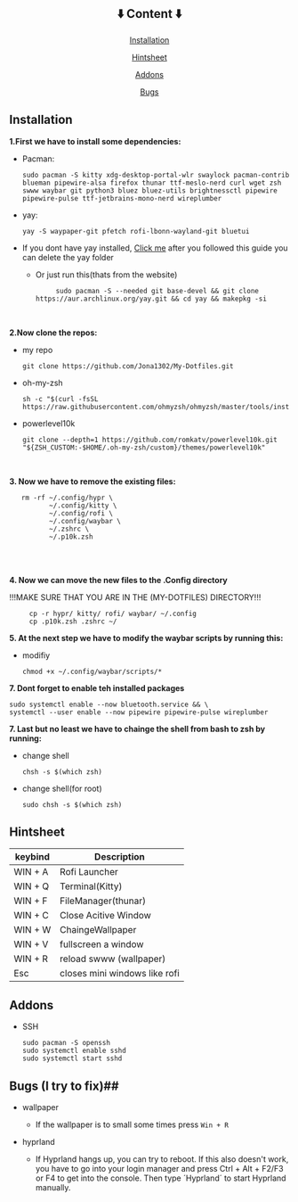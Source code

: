 
<h2 align="center">⬇️ Content ⬇️</h2>

<p align="center">
  <a href="https://github.com/Jona1302/My-Dotfiles?tab=readme-ov-file#Installation">Installation</a>
</p>

<p align="center">
  <a href="https://github.com/Jona1302/My-Dotfiles/blob/main/README.md#Hintsheet">Hintsheet</a>
</p>


<p align="center">
  <a href="https://github.com/Jona1302/My-Dotfiles/blob/main/README.md#addons">Addons</a>
</p>

<p align="center">
  <a href="https://github.com/Jona1302/My-Dotfiles/blob/main/README.md#bugs-i-try-to-fix">Bugs</a>
</p>

## Installation ##

**1.First we have to install some dependencies:**

- Pacman:
  
      sudo pacman -S kitty xdg-desktop-portal-wlr swaylock pacman-contrib blueman pipewire-alsa firefox thunar ttf-meslo-nerd curl wget zsh swww waybar git python3 bluez bluez-utils brightnessctl pipewire pipewire-pulse ttf-jetbrains-mono-nerd wireplumber

 - yay:

       yay -S waypaper-git pfetch rofi-lbonn-wayland-git bluetui
* If you dont have yay installed, [Click me](https://github.com/Jguer/yay) after you followed this guide you can delete the yay folder
  
  - Or just run this(thats from the website)
    
             sudo pacman -S --needed git base-devel && git clone https://aur.archlinux.org/yay.git && cd yay && makepkg -si

<br/>

**2.Now clone the repos:**

 - my repo
    
       git clone https://github.com/Jona1302/My-Dotfiles.git

- oh-my-zsh
     
      sh -c "$(curl -fsSL https://raw.githubusercontent.com/ohmyzsh/ohmyzsh/master/tools/install.sh)"
       
- powerlevel10k

      git clone --depth=1 https://github.com/romkatv/powerlevel10k.git "${ZSH_CUSTOM:-$HOME/.oh-my-zsh/custom}/themes/powerlevel10k"

<br>

**3. Now we have to remove the existing files:**

       rm -rf ~/.config/hypr \
              ~/.config/kitty \
              ~/.config/rofi \
              ~/.config/waybar \
              ~/.zshrc \
              ~/.p10k.zsh    
 
<br>
<br>

**4. Now we can move the new files to the .Config directory**

!!!MAKE SURE THAT YOU ARE IN THE (MY-DOTFILES) DIRECTORY!!!

         cp -r hypr/ kitty/ rofi/ waybar/ ~/.config
         cp .p10k.zsh .zshrc ~/


**5. At the next step we have to modify the waybar scripts by running this:**

- modifiy

      chmod +x ~/.config/waybar/scripts/*

**7. Dont forget to enable teh installed packages**

    sudo systemctl enable --now bluetooth.service && \
    systemctl --user enable --now pipewire pipewire-pulse wireplumber

**7. Last but no least we have to chainge the shell from bash to zsh by running:**

- change shell

      chsh -s $(which zsh)

- change shell(for root)

      sudo chsh -s $(which zsh)


## Hintsheet ##

 | keybind       | Description              
|----------------|-----------------------------
| WIN + A        | Rofi Launcher              
| WIN + Q        | Terminal(Kitty)           
| WIN + F        | FileManager(thunar)        
| WIN + C        | Close Acitive Window      
| WIN + W        | ChaingeWallpaper            
| WIN + V        | fullscreen a window       
| WIN + R        | reload swww (wallpaper)       
| Esc            | closes mini windows like rofi



## Addons ##

 - SSH

       sudo pacman -S openssh
       sudo systemctl enable sshd
       sudo systemctl start sshd


## Bugs (I try to fix)##

- wallpaper
   - If the wallpaper is to small some times press `Win + R`

- hyprland
   - If Hyprland hangs up, you can try to reboot. If this also doesn't work, you have to go into your login manager and press Ctrl + Alt + F2/F3 or F4 to get into the console. Then type ´Hyprland´ to start Hyprland manually.
